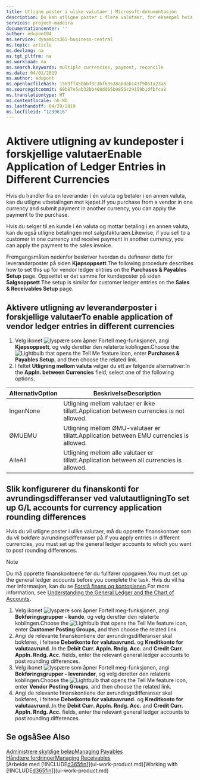 ```yaml
---
title: Utligne poster i ulike valutaer | Microsoft-dokumentasjon
description: Du kan utligne poster i flere valutaer, for eksempel hvis du selger i én valuta og mottar betaling i en annen.
services: project-madeira
documentationcenter: ''
author: edupont04
ms.service: dynamics365-business-central
ms.topic: article
ms.devlang: na
ms.tgt_pltfrm: na
ms.workload: na
ms.search.keywords: multiple currencies, payment, reconcile
ms.date: 04/01/2019
ms.author: edupont
ms.openlocfilehash: 1569ff45bbbf8c3bf63538abdab143f9851a23a6
ms.sourcegitcommit: 60b87e5eb32bb408dd65b9855c29159b1dfbfca8
ms.translationtype: HT
ms.contentlocale: nb-NO
ms.lasthandoff: 04/29/2019
ms.locfileid: "1239616"
---
```

# <a name="enable-application-of-ledger-entries-in-different-currencies"></a><span data-ttu-id="c2354-103">Aktivere utligning av kundeposter i forskjellige valutaer</span><span class="sxs-lookup"><span data-stu-id="c2354-103">Enable Application of Ledger Entries in Different Currencies</span></span>
<span data-ttu-id="c2354-104">Hvis du handler fra en leverandør i én valuta og betaler i en annen valuta, kan du utligne utbetalingen mot kjøpet.</span><span class="sxs-lookup"><span data-stu-id="c2354-104">If you purchase from a vendor in one currency and submit payment in another currency, you can apply the payment to the purchase.</span></span>

<span data-ttu-id="c2354-105">Hvis du selger til en kunde i én valuta og mottar betaling i en annen valuta, kan du også utligne betalingen mot salgsfakturaen.</span><span class="sxs-lookup"><span data-stu-id="c2354-105">Likewise, if you sell to a customer in one currency and receive payment in another currency, you can apply the payment to the sales invoice.</span></span>

<span data-ttu-id="c2354-106">Fremgangsmåten nedenfor beskriver hvordan du definerer dette for leverandørposter på siden **Kjøpsoppsett**.</span><span class="sxs-lookup"><span data-stu-id="c2354-106">The following procedure describes how to set this up for vendor ledger entries on the **Purchases & Payables Setup** page.</span></span> <span data-ttu-id="c2354-107">Oppsettet er det samme for kundeposter på siden **Salgsoppsett**.</span><span class="sxs-lookup"><span data-stu-id="c2354-107">The setup is similar for customer ledger entries on the **Sales & Receivables Setup** page.</span></span>

## <a name="to-enable-application-of-vendor-ledger-entries-in-different-currencies"></a><span data-ttu-id="c2354-108">Aktivere utligning av leverandørposter i forskjellige valutaer</span><span class="sxs-lookup"><span data-stu-id="c2354-108">To enable application of vendor ledger entries in different currencies</span></span>
1. <span data-ttu-id="c2354-109">Velg ikonet ![lyspære som åpner Fortell meg-funksjonen](media/ui-search/search_small.png "Fortell hva du vil gjøre"), angi **Kjøpsoppsett**, og velg deretter den relaterte koblingen.</span><span class="sxs-lookup"><span data-stu-id="c2354-109">Choose the ![Lightbulb that opens the Tell Me feature](media/ui-search/search_small.png "Tell me what you want to do") icon, enter **Purchases & Payables Setup**, and then choose the related link.</span></span>
2. <span data-ttu-id="c2354-110">I feltet **Utligning mellom valuta** velger du ett av følgende alternativer:</span><span class="sxs-lookup"><span data-stu-id="c2354-110">In the **Appln. between Currencies** field, select one of the following options.</span></span>

| <span data-ttu-id="c2354-111">Alternativ</span><span class="sxs-lookup"><span data-stu-id="c2354-111">Option</span></span> | <span data-ttu-id="c2354-112">Beskrivelse</span><span class="sxs-lookup"><span data-stu-id="c2354-112">Description</span></span> |
| --- | --- |
| <span data-ttu-id="c2354-113">Ingen</span><span class="sxs-lookup"><span data-stu-id="c2354-113">None</span></span> |<span data-ttu-id="c2354-114">Utligning mellom valutaer er ikke tillatt.</span><span class="sxs-lookup"><span data-stu-id="c2354-114">Application between currencies is not allowed.</span></span> |
| <span data-ttu-id="c2354-115">ØMU</span><span class="sxs-lookup"><span data-stu-id="c2354-115">EMU</span></span> |<span data-ttu-id="c2354-116">Utligning mellom ØMU-valutaer er tillatt.</span><span class="sxs-lookup"><span data-stu-id="c2354-116">Application between EMU currencies is allowed.</span></span> |
| <span data-ttu-id="c2354-117">Alle</span><span class="sxs-lookup"><span data-stu-id="c2354-117">All</span></span> |<span data-ttu-id="c2354-118">Utligning mellom alle valutaer er tillatt.</span><span class="sxs-lookup"><span data-stu-id="c2354-118">Application between all currencies is allowed.</span></span> |

## <a name="to-set-up-gl-accounts-for-currency-application-rounding-differences"></a><span data-ttu-id="c2354-119">Slik konfigurerer du finanskonti for avrundingsdifferanser ved valutautligning</span><span class="sxs-lookup"><span data-stu-id="c2354-119">To set up G/L accounts for currency application rounding differences</span></span>  
<span data-ttu-id="c2354-120">Hvis du vil utligne poster i ulike valutaer, må du opprette finanskontoer som du vil bokføre avrundingsdifferanser på.</span><span class="sxs-lookup"><span data-stu-id="c2354-120">If you apply entries in different currencies, you must set up the general ledger accounts to which you want to post rounding differences.</span></span>  

> [!NOTE]  
>  <span data-ttu-id="c2354-121">Du må opprette finanskontoene før du fullfører oppgaven.</span><span class="sxs-lookup"><span data-stu-id="c2354-121">You must set up the general ledger accounts before you complete the task.</span></span> <span data-ttu-id="c2354-122">Hvis du vil ha mer informasjon, kan du se [Forstå finans og kontoplanen](finance-general-ledger.md).</span><span class="sxs-lookup"><span data-stu-id="c2354-122">For more information, see [Understanding the General Ledger and the Chart of Accounts](finance-general-ledger.md).</span></span>

1. <span data-ttu-id="c2354-123">Velg ikonet ![lyspære som åpner Fortell meg-funksjonen](media/ui-search/search_small.png "Fortell hva du vil gjøre"), angi **Bokføringsgrupper - kunde**, og velg deretter den relaterte koblingen.</span><span class="sxs-lookup"><span data-stu-id="c2354-123">Choose the ![Lightbulb that opens the Tell Me feature](media/ui-search/search_small.png "Tell me what you want to do") icon, enter **Customer Posting Groups**, and then choose the related link.</span></span>  
2. <span data-ttu-id="c2354-124">Angi de relevante finanskontiene der avrundingsdifferanser skal bokføres, i feltene **Debetkonto for valutaavrund.** og **Kreditkonto for valutaavrund.**.</span><span class="sxs-lookup"><span data-stu-id="c2354-124">In the **Debit Curr. Appln. Rndg. Acc.** and **Credit Curr. Appln. Rndg. Acc.** fields, enter the relevant general ledger accounts to post rounding differences.</span></span>  
3. <span data-ttu-id="c2354-125">Velg ikonet ![lyspære som åpner Fortell meg-funksjonen](media/ui-search/search_small.png "Fortell hva du vil gjøre"), angi **Bokføringsgrupper - leverandør**, og velg deretter den relaterte koblingen.</span><span class="sxs-lookup"><span data-stu-id="c2354-125">Choose the ![Lightbulb that opens the Tell Me feature](media/ui-search/search_small.png "Tell me what you want to do") icon, enter **Vendor Posting Groups**, and then choose the related link.</span></span>  
4. <span data-ttu-id="c2354-126">Angi de relevante finanskontiene der avrundingsdifferanser skal bokføres, i feltene **Debetkonto for valutaavrund.** og **Kreditkonto for valutaavrund.**.</span><span class="sxs-lookup"><span data-stu-id="c2354-126">In the **Debit Curr. Appln. Rndg. Acc.** and **Credit Curr. Appln. Rndg. Acc.** fields, enter the relevant general ledger accounts to post rounding differences.</span></span>  

## <a name="see-also"></a><span data-ttu-id="c2354-127">Se også</span><span class="sxs-lookup"><span data-stu-id="c2354-127">See Also</span></span>
[<span data-ttu-id="c2354-128">Administrere skyldige beløp</span><span class="sxs-lookup"><span data-stu-id="c2354-128">Managing Payables</span></span>](payables-manage-payables.md)  
[<span data-ttu-id="c2354-129">Håndtere fordringer</span><span class="sxs-lookup"><span data-stu-id="c2354-129">Managing Receivables</span></span>](receivables-manage-receivables.md)  
<span data-ttu-id="c2354-130">[Arbeide med [!INCLUDE[d365fin](includes/d365fin_md.md)]](ui-work-product.md)</span><span class="sxs-lookup"><span data-stu-id="c2354-130">[Working with [!INCLUDE[d365fin](includes/d365fin_md.md)]](ui-work-product.md)</span></span>
